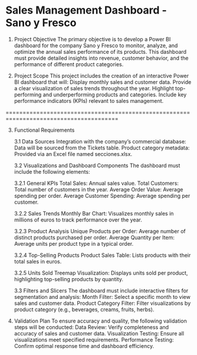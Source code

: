 # Sales Management Dashboard - Sano y Fresco
1. Project Objective
The primary objective is to develop a Power BI dashboard for the company Sano y Fresco to monitor, analyze, and optimize the annual sales performance of its products. This dashboard must provide detailed insights into revenue, customer behavior, and the performance of different product categories.

2. Project Scope
  This project includes the creation of an interactive Power BI dashboard that will:
    Display monthly sales and customer data.
    Provide a clear visualization of sales trends throughout the year.
    Highlight top-performing and underperforming products and categories.
    Include key performance indicators (KPIs) relevant to sales management.

=======================================================================================

3. Functional Requirements
   
    3.1 Data Sources
      Integration with the company’s commercial database: Data will be sourced from the Tickets table.
      Product category metadata: Provided via an Excel file named secciones.xlsx.
    
    3.2 Visualizations and Dashboard Components
      The dashboard must include the following elements:
    
    3.2.1 General KPIs
      Total Sales: Annual sales value.
      Total Customers: Total number of customers in the year.
      Average Order Value: Average spending per order.
      Average Customer Spending: Average spending per customer.
    
    3.2.2 Sales Trends
      Monthly Bar Chart: Visualizes monthly sales in millions of euros to track performance over the year.
    
    3.2.3 Product Analysis
      Unique Products per Order: Average number of distinct products purchased per order.
      Average Quantity per Item: Average units per product type in a typical order.
    
    3.2.4 Top-Selling Products
      Product Sales Table: Lists products with their total sales in euros.
    
    3.2.5 Units Sold
      Treemap Visualization: Displays units sold per product, highlighting top-selling products by quantity.
    
    3.3 Filters and Slicers
      The dashboard must include interactive filters for segmentation and analysis:
      Month Filter: Select a specific month to view sales and customer data.
      Product Category Filter: Filter visualizations by product category (e.g., beverages, creams, fruits, herbs).

4. Validation Plan
    To ensure accuracy and quality, the following validation steps will be conducted:
    Data Review: Verify completeness and accuracy of sales and customer data.
    Visualization Testing: Ensure all visualizations meet specified requirements.
    Performance Testing: Confirm optimal response time and dashboard efficiency.



